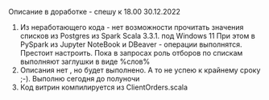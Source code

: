 Описание в доработке - спешу к 18.00 30.12.2022
1. Из неработающего кода - нет возможности прочитать значения списков из Postgres из Spark Scala 3.3.1. под Windows 11 
   При этом в PySpark из Jupyter NoteBook и DBeaver - операции выполнятся. Престоит наcтроить. Пока в запросах роль отборов
   по спискам выполняют заглушки в виде %слов%
2. Описания нет , но будет выполнено. А то не успею к крайнему сроку ;-). Выполню сегодня до полуночи
3. Код витрин компилируется из ClientOrders.scala   